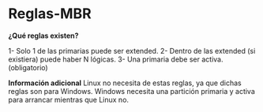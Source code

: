 # Reglas-MBR

**¿Qué reglas existen?**

1- Solo 1 de las primarias puede ser extended.
2- Dentro de las extended (si existiera) puede haber N lógicas.
3- Una primaria debe ser activa. (obligatorio)

**Información adicional**
Linux no necesita de estas reglas, ya que dichas reglas son para Windows. 
Windows necesita una partición primaria y activa para arrancar mientras que Linux no.
